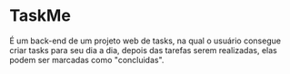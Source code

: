 # TaskMe
É um back-end de um projeto web de tasks, na qual o usuário consegue criar tasks
para seu dia a dia, depois das tarefas serem realizadas, elas podem ser marcadas como "concluidas".
